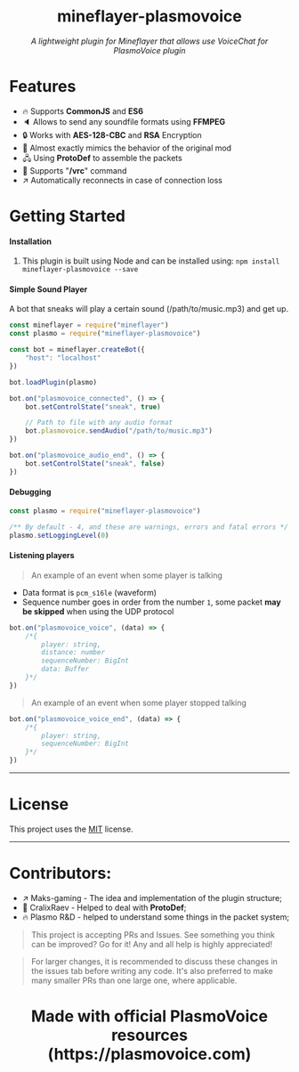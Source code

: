 <h1 align="center">mineflayer-plasmovoice</h1>
<p align="center"><i>A lightweight plugin for Mineflayer that allows use VoiceChat for PlasmoVoice plugin</i></p>

# Features
- 🔥 Supports **CommonJS** and **ES6**
- 🔈 Allows to send any soundfile formats using **FFMPEG**
- 🔒 Works with **AES-128-CBC** and **RSA** Encryption
- 👀 Almost exactly mimics the behavior of the original mod
- 🖧 Using **ProtoDef** to assemble the packets
- 📎 Supports "**/vrc**" command
- ↗ Automatically reconnects in case of connection loss

# Getting Started
#### Installation
1) This plugin is built using Node and can be installed using: ```npm install mineflayer-plasmovoice --save```

#### Simple Sound Player
A bot that sneaks will play a certain sound (/path/to/music.mp3) and get up.
```js
const mineflayer = require("mineflayer")
const plasmo = require("mineflayer-plasmovoice")

const bot = mineflayer.createBot({
    "host": "localhost"
})

bot.loadPlugin(plasmo)

bot.on("plasmovoice_connected", () => {
    bot.setControlState("sneak", true)

    // Path to file with any audio format
    bot.plasmovoice.sendAudio("/path/to/music.mp3")
})

bot.on("plasmovoice_audio_end", () => {
    bot.setControlState("sneak", false)
})
```

#### Debugging
```js
const plasmo = require("mineflayer-plasmovoice")

/** By default - 4, and these are warnings, errors and fatal errors */
plasmo.setLoggingLevel(0)
```

#### Listening players
> An example of an event when some player is talking
- Data format is `pcm_s16le` (waveform)
- Sequence number goes in order from the number `1`, some packet **may be skipped** when using the UDP protocol
```js
bot.on("plasmovoice_voice", (data) => {
    /*{
        player: string,
        distance: number
        sequenceNumber: BigInt
        data: Buffer
    }*/
})
```

> An example of an event when some player stopped talking
```js
bot.on("plasmovoice_voice_end", (data) => {
    /*{
        player: string,
        sequenceNumber: BigInt
    }*/
})
```

---

# License
This project uses the [MIT](https://github.com/Maks-gaming/mineflayer-plasmovoice/blob/master/LICENSE) license.

---

# Contributors:
- ↗ Maks-gaming - The idea and implementation of the plugin structure;
- 📎 CralixRaev - Helped to deal with **ProtoDef**;
- 🔥 Plasmo R&D - helped to understand some things in the packet system;

> This project is accepting PRs and Issues. See something you think can be improved? Go for it! Any and all help is highly appreciated!

> For larger changes, it is recommended to discuss these changes in the issues tab before writing any code. It's also preferred to make many smaller PRs than one large one, where applicable.

<h1 align="center">Made with official PlasmoVoice resources (https://plasmovoice.com)</h1>
